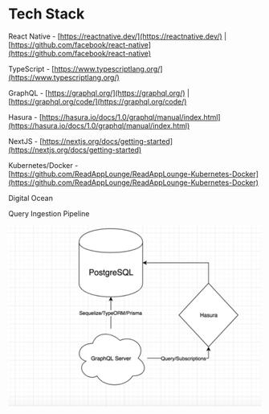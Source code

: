 # Tech Stack

React Native - [https://reactnative.dev/](https://reactnative.dev/) | [https://github.com/facebook/react-native](https://github.com/facebook/react-native)

TypeScript - [https://www.typescriptlang.org/](https://www.typescriptlang.org/)

GraphQL - [https://graphql.org/](https://graphql.org/) | [https://graphql.org/code/](https://graphql.org/code/)

Hasura -  [https://hasura.io/docs/1.0/graphql/manual/index.html](https://hasura.io/docs/1.0/graphql/manual/index.html)

NextJS - [https://nextjs.org/docs/getting-started](https://nextjs.org/docs/getting-started)

Kubernetes/Docker - [https://github.com/ReadAppLounge/ReadAppLounge-Kubernetes-Docker](https://github.com/ReadAppLounge/ReadAppLounge-Kubernetes-Docker)

Digital Ocean 

Query Ingestion Pipeline

![Tech%20Stack/query-ingestion.png](Tech%20Stack/query-ingestion.png)